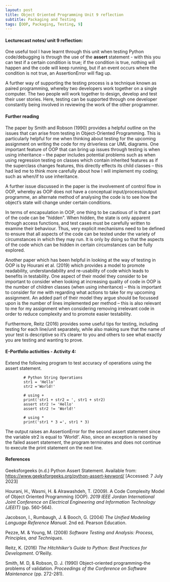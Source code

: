 ```yaml
---
layout: post
title: Object Oriented Programming Unit 9 reflection
subtitle: Packaging and Testing
tags: [OOP, Packaging, Testing, 9]
---
```


#### Lecturecast notes/ unit 9 reflection:
One useful tool I have learnt through this unit when testing Python code/debugging is through the use of the **assert** statement - with this you can test if a certain condition is true; if the condition is true, nothing will happen and the code will keep running, but if an event occurs where the condition is not true, an AssertionError will flag up.

A further way of supporting the testing process is a technique known as paired programming, whereby two developers work together on a single computer. The two people will work together to design, develop and test their user stories. Here, testing can be supported through one developer constantly being involved in reviewing the work of the other programmer.

#### Further reading
The paper by Smith and Robson (1990) provides a helpful outline on the issues that can arise from testing in Object-Oriented Programming. This is particularly helpful for me when thinking about testing for the upcoming assignment on writing the code for my driverless car UML diagrams. One important feature of OOP that can bring up issues through testing is when using inheritance – the paper includes potential problems such as when using regression testing on classes which contain inherited features as if the superclass changes features, this directly effects its child classes – this had led me to think more carefully about how I will implement my coding; such as when/if to use inheritance.

A further issue discussed in the paper is the involvement of control flow in OOP, whereby as OOP does not have a conceptual input/process/output programme, an alternate method of analysing the code is to see how the object’s state will change under certain conditions.

In terms of encapsulation in OOP, one thing to be cautious of is that a part of the code can be "hidden". When hidden, the state is only apparent through access functions, and test cases must be carefully written to examine their behaviour. Thus, very explicit mechanisms need to be defined to ensure that all aspects of the code can be tested under the variety of circumstances in which they may run. It is only by doing so that the aspects of the code which can be hidden in certain circumstances can be fully explored.

Another paper which has been helpful in looking at the way of testing in OOP is by Hourani et al. (2019) which provides a model to promote readability, understandability and re-usability of code which leads to benefits in testability. One aspect of their model they consider to be important to consider when looking at increasing quality of code in OOP is the number of children classes (when using inheritance) – this is important to consider for me with regarding what actions to take for my upcoming assignment. An added part of their model they argue should be focussed upon is the number of lines implemented per method – this is also relevant to me for my assignment when considering removing irrelevant code in order to reduce complexity and to promote easier testability.

Furthermore, Reitz (2016) provides some useful tips for testing, including testing for each line/unit separately, while also making sure that the name of your test is descriptive so it’s clearer to you and others to see what exactly you are testing and wanting to prove.


#### E-Portfolio activities - Activity 4:
Extend the following program to test accuracy of operations using the assert statement.

            # Python String Operations
            str1 = 'Hello'
            str2 ='World!'

            # using +
            print('str1 + str2 = ', str1 + str2)
            assert str2 != 'Hello'
            assert str2 != 'World!'

            # using *
            print('str1 * 3 =', str1 * 3)


The output raises an AssertionError for the second assert statement since the variable str2 is equal to ‘World!’. 
Also, since an exception is raised by the failed assert statement, the program terminates and does not continue to execute the print statement on the next line.



#### References
Geeksforgeeks (n.d.) Python Assert Statement. Available from: https://www.geeksforgeeks.org/python-assert-keyword/ [Accessed: 7 July 2023]

Hourani, H., Wasmi, H. & Alrawashdeh, T. (2009). A Code Complexity Model of Object Oriented Programming (OOP). *2019 IEEE Jordan International Joint Conference on Electrical Engineering and Information Technology (JEEIT)* (pp. 560-564).

Jacobson, I., Rumbaugh, J. & Booch, G. (2004) *The Unified Modeling Language Reference Manual*. 2nd ed. Pearson Education.

Pezze, M. & Young, M. (2008) *Software Testing and Analysis: Process, Principles, and Techniques*.

Reitz, K. (2016) *The Hitchhiker’s Guide to Python: Best Practices for Development*. O’Reilly.

Smith, M. D, & Robson, D. J. (1990) Object-oriented programming-the problems of validation. *Proceedings of the Conference on Software Maintenance* (pp. 272-281).
